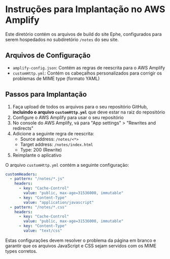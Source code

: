 # Instruções para Implantação no AWS Amplify

Este diretório contém os arquivos de build do site Ephe, configurados para serem hospedados no subdiretório `/notes` do seu site.

## Arquivos de Configuração

- `amplify-config.json`: Contém as regras de reescrita para o AWS Amplify
- `customHttp.yml`: Contém os cabeçalhos personalizados para corrigir os problemas de MIME type (formato YAML)

## Passos para Implantação

1. Faça upload de todos os arquivos para o seu repositório GitHub, **incluindo o arquivo `customHttp.yml`** que deve estar na raiz do repositório
2. Configure o AWS Amplify para usar o seu repositório
3. No console do AWS Amplify, vá para "App settings" > "Rewrites and redirects"
4. Adicione a seguinte regra de reescrita:
   - Source address: `/notes/<*>`
   - Target address: `/notes/index.html`
   - Type: 200 (Rewrite)
5. Reimplante o aplicativo

O arquivo `customHttp.yml` contém a seguinte configuração:

```yaml
customHeaders:
  - pattern: "/notes/*.js"
    headers:
      - key: "Cache-Control"
        value: "public, max-age=31536000, immutable"
      - key: "Content-Type"
        value: "application/javascript"
  - pattern: "/notes/*.css"
    headers:
      - key: "Cache-Control"
        value: "public, max-age=31536000, immutable"
      - key: "Content-Type"
        value: "text/css"
```

Estas configurações devem resolver o problema da página em branco e garantir que os arquivos JavaScript e CSS sejam servidos com os MIME types corretos.

